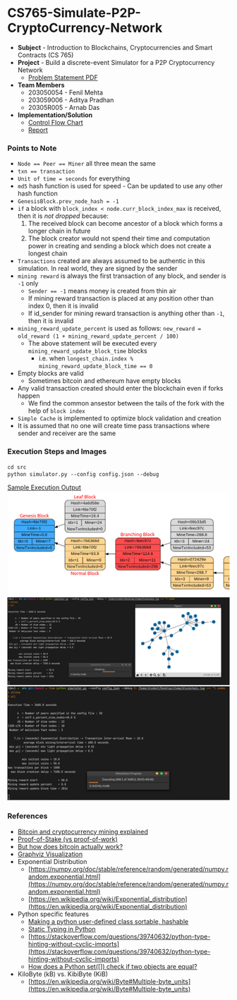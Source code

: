 # CS765-Simulate-P2P-CryptoCurrency-Network

- **Subject** - Introduction to Blockchains, Cryptocurrencies and Smart Contracts (CS 765)
- **Project** - Build a discrete-event Simulator for a P2P Cryptocurrency Network
    - [Problem Statement PDF](./CS765_Autumn2021_HW1.pdf)
- **Team Members**
    - 203050054 - Fenil Mehta
    - 203059006 - Aditya Pradhan
    - 20305R005 - Arnab Das
- **Implementation/Solution**
    - [Control Flow Chart](./CS765_ControlFlowChart.pdf)
    - [Report](./CS765_Report.pdf)


### Points to Note

- `Node == Peer == Miner` all three mean the same
- `txn == transaction`
- `Unit of time = seconds` for everything
- `md5` hash function is used for speed - Can be updated to use any other hash function
- `GenesisBlock.prev_node_hash = -1`
- `if` a block with `block_index < node.curr_block_index_max` is received, then it is _not dropped_ because:
    1. The received block can become ancestor of a block which forms a longer chain in future
    2. The block creator would not spend their time and computation power in creating and sending a block which does not
       create a longest chain
- `Transactions` created are always assumed to be authentic in this simulation. In real world, they are signed by the
  sender
- `mining reward` is always the first transaction of any block, and sender is `-1` only
    - `Sender == -1` means money is created from thin air
    - If mining reward transaction is placed at any position other than index 0, then it is invalid
    - If id_sender for mining reward transaction is anything other than `-1`, then it is invalid
- `mining_reward_update_percent` is used as follows: `new_reward = old_reward (1 + mining_reward_update_percent / 100)`
    - The above statement will be executed every `mining_reward_update_block_time` blocks
        - i.e. when `longest_chain.index % mining_reward_update_block_time == 0`
- Empty blocks are valid
    - Sometimes bitcoin and ethereum have empty blocks
- Any valid transaction created should enter the blockchain even if forks happen
    - We find the common ansestor between the tails of the fork with the help of `block index`
- `Simple Cache` is implemented to optimize block validation and creation
- It is assumed that no one will create time pass transactions where sender and receiver are the same


### Execution Steps and Images

```shell
cd src
python simulator.py --config config.json --debug
```

[Sample Execution Output](./resources/SampleExecution_3600seconds.zip)
![Blockchain Visualization](./resources/SampleBlockchain.png "Blockchain Visualization")
![Execution with graph displayed](./resources/SampleExecutionWithGraph.png "Execution with graph displayed")
![Execution in progress](./resources/SampleExecutionRunning.png "Execution in progress")


### References

- [Bitcoin and cryptocurrency mining explained](https://www.youtube.com/watch?v=kZXXDp0_R-w)
- [Proof-of-Stake (vs proof-of-work)](https://www.youtube.com/watch?v=M3EFi_POhps)
- [But how does bitcoin actually work?](https://www.youtube.com/watch?v=bBC-nXj3Ng4)
- [Graphviz Visualization](https://graphviz.org/Gallery/directed/fsm.html)
- Exponential Distribution
    - [https://numpy.org/doc/stable/reference/random/generated/numpy.random.exponential.html](https://numpy.org/doc/stable/reference/random/generated/numpy.random.exponential.html)
    - [https://en.wikipedia.org/wiki/Exponential_distribution](https://en.wikipedia.org/wiki/Exponential_distribution)
- Python specific features
    - [Making a python user-defined class sortable, hashable](https://stackoverflow.com/questions/7152497/making-a-python-user-defined-class-sortable-hashable)
    - [Static Typing in Python](https://towardsdatascience.com/static-typing-in-python-55aa6dfe61b4)
    - [https://stackoverflow.com/questions/39740632/python-type-hinting-without-cyclic-imports](https://stackoverflow.com/questions/39740632/python-type-hinting-without-cyclic-imports)
    - [How does a Python set([]) check if two objects are equal?](https://stackoverflow.com/questions/3942303/how-does-a-python-set-check-if-two-objects-are-equal-what-methods-does-an-o)
- KiloByte (kB) vs. KibiByte (KiB)
    - [https://en.wikipedia.org/wiki/Byte#Multiple-byte_units](https://en.wikipedia.org/wiki/Byte#Multiple-byte_units)
